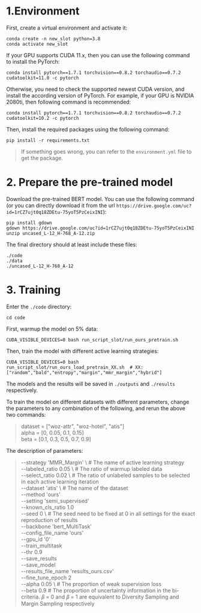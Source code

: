 # 1.Environment

First, create a virtual environment and activate it:

```
conda create -n new_slot python=3.8
conda activate new_slot
```

If your GPU supports CUDA 11.x, then you can use the following command to install the PyTorch:

```
conda install pytorch==1.7.1 torchvision==0.8.2 torchaudio==0.7.2 cudatoolkit=11.0 -c pytorch
```

Otherwise, you need to check the supported newest CUDA version, and install the according version of PyTorch. For example, if your GPU is NVIDIA 2080ti, then following command is recommended:

```
conda install pytorch==1.7.1 torchvision==0.8.2 torchaudio==0.7.2 cudatoolkit=10.2 -c pytorch
```

Then, install the required packages using the following command:

```
pip install -r requirements.txt
```

>If something goes wrong, you can refer to the `environment.yml` file to get the package.

# 2. Prepare the pre-trained model

Download the pre-trained BERT model. You can use the following command (or you can directly download it from the url `https://drive.google.com/uc?id=1rCZ7ujt0q18ZDEtu-75yoT5PzCeixINI`):
```
pip install gdown
gdown https://drive.google.com/uc?id=1rCZ7ujt0q18ZDEtu-75yoT5PzCeixINI
unzip uncased_L-12_H-768_A-12.zip
```

The final directory should at least include these files:
```
./code
./data
./uncased_L-12_H-768_A-12
```

# 3. Training

Enter the `./code` directory:
```
cd code
```

First, warmup the model on 5% data:

```
CUDA_VISIBLE_DEVICES=0 bash run_script_slot/run_ours_pretrain.sh 
```

Then, train the model with different active learning strategies:
```
CUDA_VISIBLE_DEVICES=0 bash run_script_slot/run_ours_load_pretrain_XX.sh  # XX:["random","bald","entropy","margin","mmr_margin","hybrid"]
```

The models and the results will be saved in `./outputs` and `./results` respectively.

To train the model on different datasets with different parameters, change the parameters to any combination of the following, and rerun the above two commands:
>dataset = ["woz-attr", "woz-hotel", "atis"] \
alpha = [0, 0.05, 0.1, 0.15] \
beta = [0.1, 0.3, 0.5, 0.7, 0.9] 

The description of parameters:
>--strategy 'MMR_Margin' \  # The name of active learning strategy \
--labeled_ratio 0.05 \  # The ratio of warmup labeled data \
--select_ratio 0.02 \  # The ratio of unlabeled samples to be selected in each active learning iteration \
--dataset 'atis' \  # The name of the dataset \
--method 'ours' \
--setting 'semi_supervised' \
--known_cls_ratio 1.0 \
--seed 0 \  # The seed need to be fixed at 0 in all settings for the exact reproduction of results \
--backbone 'bert_MultiTask' \
--config_file_name 'ours' \
--gpu_id '0' \
--train_multitask \
--thr 0.9 \
--save_results \
--save_model \
--results_file_name 'results_ours.csv' \
--fine_tune_epoch 2 \
--alpha 0.05 \  # The proportion of weak supervision loss \
--beta 0.9  #  The proportion of uncertainty information in the bi-criteria. 𝛽 = 0 and 𝛽 = 1 are equivalent to Diversity Sampling and Margin Sampling respectively
